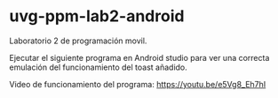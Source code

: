 # uvg-ppm-lab2-android
Laboratorio 2 de programación movil.

Ejecutar el siguiente programa en Android studio para ver una correcta emulación del funcionamiento del toast añadido.

Video de funcionamiento del programa: https://youtu.be/e5Vg8_Eh7hI
